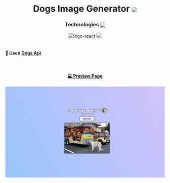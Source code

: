 <div class="top">
<h1 align=center>Dogs Image Generator <img width="60px" align=center src="https://cdn3.emoji.gg/emojis/6037-funnydog.gif" /></h1>

<h3 align=center>Technologies <img align=center width=20 src="https://cdn3.emoji.gg/emojis/8995-staff-icon.png"/></h3>
</div>

<div class="technologies" align=center>
  <img src="https://img.shields.io/badge/React-20232A?style=for-the-badge&logo=react&logoColor=61DAFB" alt="logo-react">
  <img src="https://img.shields.io/badge/TypeScript-007ACC?style=for-the-badge&logo=typescript&logoColor=white alt="logo-typescript">
</div>

<br />

#### 🚀 Used <a href="https://dog.ceo/dog-api/">Dogs Api</a>

<br />

<div align=center class=preview>
  <h4><a href="">💻 Preview Page</a></h4>
  <img src="src/preview.png" />
</div>